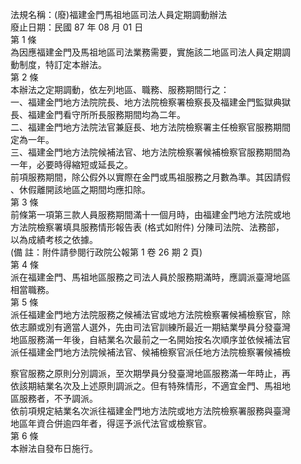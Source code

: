 法規名稱：(廢)福建金門馬祖地區司法人員定期調動辦法  
廢止日期：民國 87 年 08 月 01 日  
第 1 條  
為因應福建金門及馬祖地區司法業務需要，實施該二地區司法人員定期調  
動制度，特訂定本辦法。  
第 2 條  
本辦法之定期調動，依左列地區、職務、服務期間行之：  
一、福建金門地方法院院長、地方法院檢察署檢察長及福建金門監獄典獄  
長、福建金門看守所所長服務期間均為二年。  
二、福建金門地方法院法官兼庭長、地方法院檢察署主任檢察官服務期間  
定為一年。  
三、福建金門地方法院候補法官、地方法院檢察署候補檢察官服務期間為  
一年，必要時得縮短或延長之。  
前項服務期間，除公假外以實際在金門或馬祖服務之月數為準。其因請假  
、休假離開該地區之期間均應扣除。  
第 3 條  
前條第一項第三款人員服務期間滿十一個月時，由福建金門地方法院或地  
方法院檢察署填具服務情形報告表 (格式如附件) 分陳司法院、法務部，  
以為成績考核之依據。  
(備 註：附件請參閱行政院公報第 1 卷 26 期 2 頁)  
第 4 條  
派在福建金門、馬祖地區服務之司法人員於服務期滿時，應調派臺灣地區  
相當職務。  
第 5 條  
派任福建金門地方法院服務之候補法官或地方法院檢察署候補檢察官，除  
依志願或別有適當人選外，先由司法官訓練所最近一期結業學員分發臺灣  
地區服務滿一年後，自結業名次最前之一名開始按名次順序並依候補法官  
派任福建金門地方法院候補法官、候補檢察官派任地方法院檢察署候補檢  


察官服務之原則分別調派，至次期學員分發臺灣地區服務滿一年時止，再  
依該期結業名次及上述原則調派之。但有特殊情形，不適宜金門、馬祖地  
區服務者，不予調派。  
依前項規定結業名次派往福建金門地方法院或地方法院檢察署服務與臺灣  
地區年資合併逾四年者，得逕予派代法官或檢察官。  
第 6 條  
本辦法自發布日施行。  


